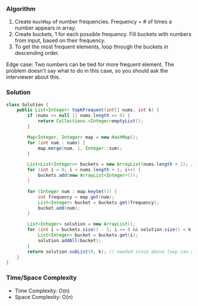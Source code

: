 ### Algorithm

1. Create `HashMap` of number frequencies. Frequency = # of times a number appears in array.
1. Create buckets, 1 for each possible frequency. Fill buckets with numbers from input, based on their frequency.
1. To get the most frequent elements, loop through the buckets in descending order.

Edge case: Two numbers can be tied for more frequent element. The problem doesn't say what to do in this case, so you should ask the interviewer about this.

### Solution

```java
class Solution {
    public List<Integer> topKFrequent(int[] nums, int k) {
        if (nums == null || nums.length == 0) {
            return Collections.<Integer>emptyList();
        }

        Map<Integer, Integer> map = new HashMap();
        for (int num : nums) {
            map.merge(num, 1, Integer::sum);
        }

        List<List<Integer>> buckets = new ArrayList(nums.length + 1); // wont use 0th bucket
        for (int i = 0; i < nums.length + 1; i++) {
            buckets.add(new ArrayList<Integer>());
        }

        for (Integer num : map.keySet()) {
            int frequency = map.get(num);
            List<Integer> bucket = buckets.get(frequency);
            bucket.add(num);
        }

        List<Integer> solution = new ArrayList();
        for (int i = buckets.size() - 1; i >= 0 && solution.size() < k; i--) {
            List<Integer> bucket = buckets.get(i);
            solution.addAll(bucket);
        }
        return solution.subList(0, k); // needed since above loop can add more than k elements into list
    }
}
```

### Time/Space Complexity

-  Time Complexity: O(n)
- Space Complexity: O(n)
